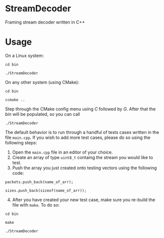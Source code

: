 # StreamDecoder
Framing stream decoder written in C++

# Usage
On a Linux system:

  ```cd bin```
  
  ```./StreamDecoder```

On any other system (using CMake):

  ```cd bin```
  
  ```ccmake ..```

Step through the CMake config menu using *C* followed by *G*. After that the *bin* will be populated, so you can call 

  ```./StreamDecoder```

The default behavior is to run through a handful of tests cases written in the file ```main.cpp```. If you wish to add more test cases, please do so using the following steps:

1. Open the ```main.cpp``` file in an editor of your choice.
2. Create an array of type ```uint8_t``` containg the stream you would like to test.
3. Push the array you just created onto testing vectors using the following code:

```packets.push_back(name_of_arr);```
  
```sizes.push_back(sizeof(name_of_arr));```
  
4. After you have created your new test case, make sure you re-build the file with ```make```. To do so:

```cd bin```
  
```make```
  
```./StreamDecoder```
